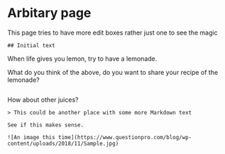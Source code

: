 # Arbitary page

This page tries to have more edit boxes rather just one to see the magic

```in-place-edit
## Initial text
```

When life gives you lemon, try to have a lemonade.

What do you think of the above, do you want to share your recipe of the lemonade?

```in-place-edit
```

How about other juices?

```in-place-edit
> This could be another place with some more Markdown text

See if this makes sense.

![An image this time](https://www.questionpro.com/blog/wp-content/uploads/2018/11/Sample.jpg)
```